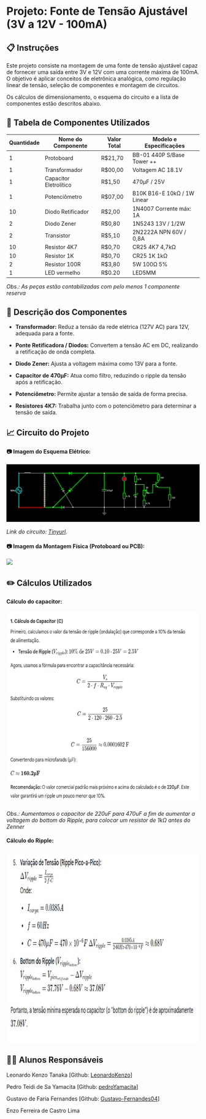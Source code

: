 # Projeto: Fonte de Tensão Ajustável (3V a 12V - 100mA)
## 📋 Instruções
   Este projeto consiste na montagem de uma fonte de tensão ajustável capaz de fornecer uma saída entre 3V e 12V com uma corrente máxima de 100mA. O objetivo é aplicar conceitos de eletrônica analógica, como regulação linear de tensão, seleção de componentes e montagem de circuitos.
   
  Os cálculos de dimensionamento, o esquema do circuito e a lista de componentes estão descritos abaixo.

## 🧰 Tabela de Componentes Utilizados
|Quantidade|Nome do Componente |Valor Total| Modelo e Especificações                  |
|----------|-------------------|-----------|------------------------------------------|
|1 |Protoboard                 |R$21,70    |BB-01 440P S/Base Tower ++                |
|1 |Transformador	             |R$00,00    |Voltagem AC 18.1V                         |
|1	|Capacitor Eletrolítico     |R$1,50     |470µF / 25V	                             |
|1	|Potenciômetro	             |R$07,00    |B10K B16-E 10kΩ / 1W Linear               |
|10|Diodo Retificador	       |R$2,00     |1N4007	Corrente máx: 1A                   |
|2 |Diodo Zener                |R$0,80     |1N5243 13V / 1/2W                         |
|2 |Transistor                 |R$5,10     |2N2222A NPN 60V / 0,8A                    |
|10|Resistor 4K7	             |R$0,70     |CR25 4K7 4,7kΩ                            |
|10|Resistor 1K                |R$0,70     |CR25 1K 1kΩ                               |
|2 |Resistor 100R              |R$3,80     |5W 100Ω 5%                                |
|1 |LED vermelho               |R$0.20     |LED5MM                                    |

*Obs.: As peças estão contabilizadas com pelo menos 1 componente reserva*

## 📝 Descrição dos Componentes
* **Transformador:** Reduz a tensão da rede elétrica (127V AC) para 12V, adequada para a fonte.

* **Ponte Retificadora / Diodos:** Convertem a tensão AC em DC, realizando a retificação de onda completa.

* **Diodo Zener:** Ajusta a voltagem máxima como 13V para a fonte.

* **Capacitor de 470µF:** Atua como filtro, reduzindo o ripple da tensão após a retificação.

* **Potenciômetro:** Permite ajustar a tensão de saída de forma precisa.

* **Resistores 4K7:** Trabalha junto com o potenciômetro para determinar a tensão de saída.

## 📈 Circuito do Projeto
#### 📷 Imagem do Esquema Elétrico:

<img src="./ImagensCircuito/Imagem-Circuito-Eletronico.png">

*Link do circuito: [Tinyurl](https://tinyurl.com/25kfmzp6).*

#### 📷 Imagem da Montagem Física (Protoboard ou PCB):

<img src="./ImagensCircuito/">

## ✏️ Cálculos Utilizados
#### Cálculo do capacitor:

<img height="500px" src="./ImagensCircuito/Calculo-Capacitor.jpeg">

*Obs.: Aumentamos o capacitor de 220uF para 470uF a fim de aumentar a voltagem do bottom do Ripple, para colocar um resistor de 1kΩ antes do Zenner*

#### Cálculo do Ripple:

<img height="500px" src="./ImagensCircuito/Calculos.jpeg">

## 👨‍🎓 Alunos Responsáveis
Leonardo Kenzo Tanaka [Github: [LeonardoKenzo](https://github.com/LeonardoKenzo)]

Pedro Teidi de Sa Yamacita [Github: [pedroYamacita](https://github.com/pedroYamacita)]

Gustavo de Faria Fernandes [Github: [Gustavo-Fernandes04](https://github.com/Gustavo-Fernandes04)]

Enzo Ferreira de Castro Lima
